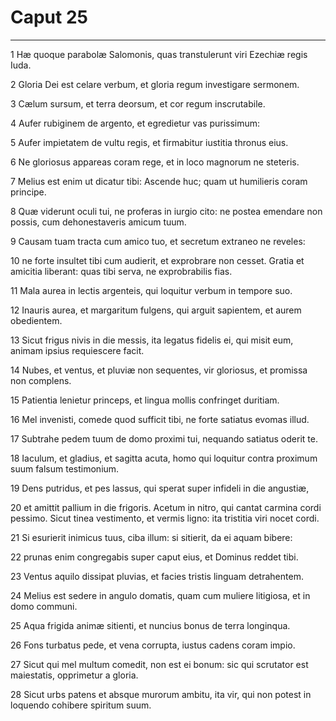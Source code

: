 # Caput 25

***

1 Hæ quoque parabolæ Salomonis, quas transtulerunt viri Ezechiæ regis Iuda.

2 Gloria Dei est celare verbum, et gloria regum investigare sermonem.

3 Cælum sursum, et terra deorsum, et cor regum inscrutabile.

4 Aufer rubiginem de argento, et egredietur vas purissimum:

5 Aufer impietatem de vultu regis, et firmabitur iustitia thronus eius.

6 Ne gloriosus appareas coram rege, et in loco magnorum ne steteris.

7 Melius est enim ut dicatur tibi: Ascende huc; quam ut humilieris coram principe.

8 Quæ viderunt oculi tui, ne proferas in iurgio cito: ne postea emendare non possis, cum dehonestaveris amicum tuum.

9 Causam tuam tracta cum amico tuo, et secretum extraneo ne reveles:

10 ne forte insultet tibi cum audierit, et exprobrare non cesset. Gratia et amicitia liberant: quas tibi serva, ne exprobrabilis fias.

11 Mala aurea in lectis argenteis, qui loquitur verbum in tempore suo.

12 Inauris aurea, et margaritum fulgens, qui arguit sapientem, et aurem obedientem.

13 Sicut frigus nivis in die messis, ita legatus fidelis ei, qui misit eum, animam ipsius requiescere facit.

14 Nubes, et ventus, et pluviæ non sequentes, vir gloriosus, et promissa non complens.

15 Patientia lenietur princeps, et lingua mollis confringet duritiam.

16 Mel invenisti, comede quod sufficit tibi, ne forte satiatus evomas illud.

17 Subtrahe pedem tuum de domo proximi tui, nequando satiatus oderit te.

18 Iaculum, et gladius, et sagitta acuta, homo qui loquitur contra proximum suum falsum testimonium.

19 Dens putridus, et pes lassus, qui sperat super infideli in die angustiæ,

20 et amittit pallium in die frigoris. Acetum in nitro, qui cantat carmina cordi pessimo. Sicut tinea vestimento, et vermis ligno: ita tristitia viri nocet cordi.

21 Si esurierit inimicus tuus, ciba illum: si sitierit, da ei aquam bibere:

22 prunas enim congregabis super caput eius, et Dominus reddet tibi.

23 Ventus aquilo dissipat pluvias, et facies tristis linguam detrahentem.

24 Melius est sedere in angulo domatis, quam cum muliere litigiosa, et in domo communi.

25 Aqua frigida animæ sitienti, et nuncius bonus de terra longinqua.

26 Fons turbatus pede, et vena corrupta, iustus cadens coram impio.

27 Sicut qui mel multum comedit, non est ei bonum: sic qui scrutator est maiestatis, opprimetur a gloria.

28 Sicut urbs patens et absque murorum ambitu, ita vir, qui non potest in loquendo cohibere spiritum suum.

